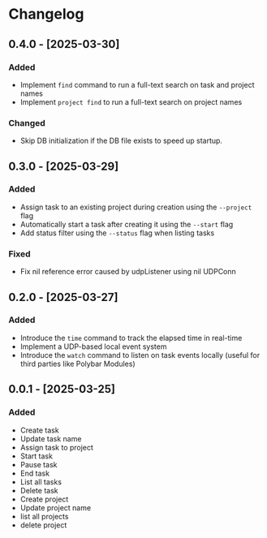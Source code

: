 # Changelog

## 0.4.0 - [2025-03-30]

### Added

- Implement `find` command to run a  full-text search on task and project names
- Implement `project find` to run a full-text search on project names

### Changed

- Skip DB initialization if the DB file exists to speed up startup.


## 0.3.0 - [2025-03-29]

### Added

- Assign task to an existing project during creation using the `--project` flag
- Automatically start a task after creating it using the `--start` flag
- Add status filter using the `--status` flag when listing tasks

### Fixed

- Fix nil reference error caused by udpListener using nil UDPConn 

## 0.2.0 - [2025-03-27]

### Added

- Introduce the `time` command to track the elapsed time in real-time
- Implement a UDP-based local event system
- Introduce the `watch` command to listen on task events locally (useful for third parties like Polybar Modules)

## 0.0.1 - [2025-03-25]

### Added
- Create task
- Update task name
- Assign task to project
- Start task
- Pause task
- End task
- List all tasks
- Delete task
- Create project
- Update project name 
- list all projects
- delete project

